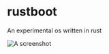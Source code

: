 # rustboot

An experimental os written in rust

![A screenshot](https://www.dropbox.com/s/6rrhvk2nmycz53b/wnan3.tiff?dl=1 "Screenshot")
